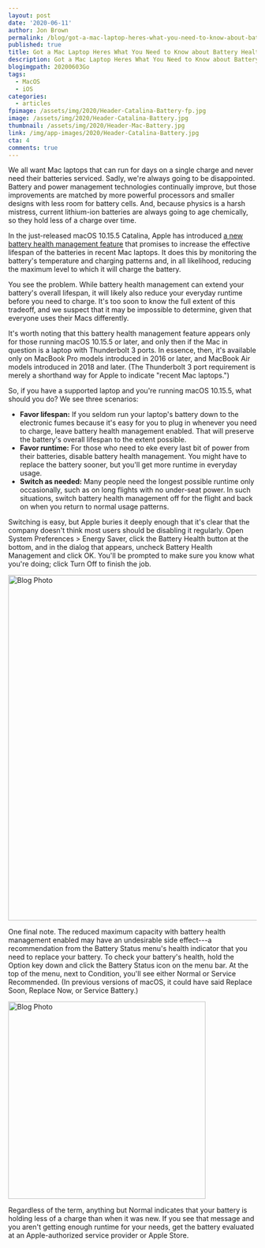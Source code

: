 ```yaml
---
layout: post
date: '2020-06-11'
author: Jon Brown
permalink: /blog/got-a-mac-laptop-heres-what-you-need-to-know-about-battery-health-management-in-catalina/
published: true
title: Got a Mac Laptop Heres What You Need to Know about Battery Health Management in Catalina
description: Got a Mac Laptop Heres What You Need to Know about Battery Health Management in Catalina
blogimgpath: 20200603Go
tags:
  - MacOS
  - iOS
categories:
  - articles
fpimage: /assets/img/2020/Header-Catalina-Battery-fp.jpg
image: /assets/img/2020/Header-Catalina-Battery.jpg
thumbnail: /assets/img/2020/Header-Mac-Battery.jpg
link: /img/app-images/2020/Header-Catalina-Battery.jpg
cta: 4
comments: true
---
```

We all want Mac laptops that can run for days on a single charge and
never need their batteries serviced. Sadly, we're always going to be
disappointed. Battery and power management technologies continually
improve, but those improvements are matched by more powerful processors
and smaller designs with less room for battery cells. And, because
physics is a harsh mistress, current lithium-ion batteries are always
going to age chemically, so they hold less of a charge over time.

In the just-released macOS 10.15.5 Catalina, Apple has introduced [a
new battery health management
feature](https://support.apple.com/en-us/HT211094) that promises
to increase the effective lifespan of the batteries in recent Mac
laptops. It does this by monitoring the battery's temperature and
charging patterns and, in all likelihood, reducing the maximum level to
which it will charge the battery.

You see the problem. While battery health management can extend your
battery's overall lifespan, it will likely also reduce your everyday
runtime before you need to charge. It's too soon to know the full extent
of this tradeoff, and we suspect that it may be impossible to determine,
given that everyone uses their Macs differently.

It's worth noting that this battery health management feature appears
only for those running macOS 10.15.5 or later, and only then if the Mac
in question is a laptop with Thunderbolt 3 ports. In essence, then, it's
available only on MacBook Pro models introduced in 2016 or later, and
MacBook Air models introduced in 2018 and later. (The Thunderbolt 3 port
requirement is merely a shorthand way for Apple to indicate "recent Mac
laptops.")

So, if you have a supported laptop and you're running macOS 10.15.5,
what should you do? We see three scenarios:

-   **Favor lifespan:** If you seldom run your
    laptop's battery down to the electronic fumes because it's easy for
    you to plug in whenever you need to charge, leave battery health
    management enabled. That will preserve the battery's overall
    lifespan to the extent possible.
-   **Favor runtime:** For those who need to eke
    every last bit of power from their batteries, disable battery health
    management. You might have to replace the battery sooner, but you'll
    get more runtime in everyday usage.
-   **Switch as needed:** Many people need the
    longest possible runtime only occasionally, such as on long flights
    with no under-seat power. In such situations, switch battery health
    management off for the flight and back on when you return to normal
    usage patterns.

Switching is easy, but Apple buries it deeply enough that it's clear
that the company doesn't think most users should be disabling it
regularly. Open System Preferences \> Energy Saver, click the Battery
Health button at the bottom, and in the dialog that appears, uncheck
Battery Health Management and click OK. You'll be prompted to make sure
you know what you're doing; click Turn Off to finish the job.

<img alt="Blog Photo" src="{{ site.site_cdn }}/assets/img/blog/2020/20200603Go/Battery-health-management.jpg" class="img-fluid rounded m-2" width="700" />

One final note. The reduced maximum capacity with battery health
management enabled may have an undesirable side effect---a
recommendation from the Battery Status menu's health indicator that you
need to replace your battery. To check your battery's health, hold the
Option key down and click the Battery Status icon on the menu bar. At
the top of the menu, next to Condition, you'll see either Normal or
Service Recommended. (In previous versions of macOS, it could have said
Replace Soon, Replace Now, or Service
Battery.)

<img alt="Blog Photo" src="{{ site.site_cdn }}/assets/img/blog/2020/20200603Go/Battery-Status-menu-health.png" class="img-fluid rounded m-2" width="400" />

Regardless of the term, anything but Normal indicates that your battery
is holding less of a charge than when it was new. If you see that
message and you aren't getting enough runtime for your needs, get the
battery evaluated at an Apple-authorized service provider or Apple
Store.